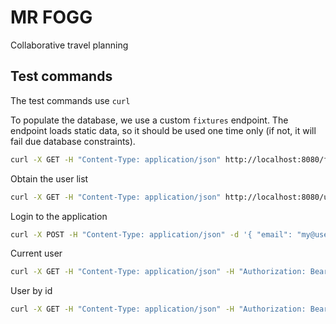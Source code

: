 # MR FOGG
Collaborative travel planning

## Test commands

The test commands use `curl`

To populate the database, we use a custom `fixtures` endpoint. The endpoint loads static data, so it should be used one time only (if not, it will fail due database constraints).

```bash
curl -X GET -H "Content-Type: application/json" http://localhost:8080/fixtures/populate
```

Obtain the user list

```bash
curl -X GET -H "Content-Type: application/json" http://localhost:8080/users/
```

Login to the application

```bash
curl -X POST -H "Content-Type: application/json" -d '{ "email": "my@user.com", "password": "email" }' http://localhost:8080/auth/login
```

Current user

```bash
curl -X GET -H "Content-Type: application/json" -H "Authorization: Bearer myToken" http://localhost:8080/users/me
```

User by id

```bash
curl -X GET -H "Content-Type: application/json" -H "Authorization: Bearer myToken" http://localhost:8080/users/1
```
